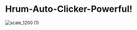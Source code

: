 # Hrum-Auto-Clicker-Powerful!
![scale_1200 (1)](https://github.com/user-attachments/assets/9b5bae36-71c2-42c1-b0ad-7c062cdb1a7b)
